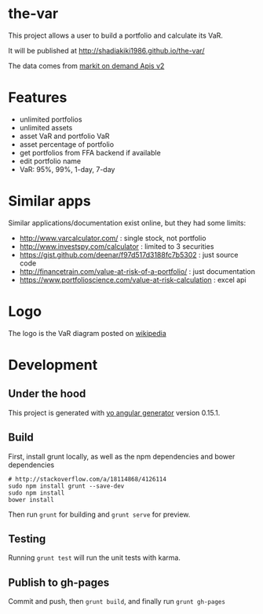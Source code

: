 # the-var

This project allows a user to build a portfolio and calculate its VaR.

It will be published at http://shadiakiki1986.github.io/the-var/

The data comes from [markit on demand Apis v2](http://dev.markitondemand.com/MODApis/)

# Features

* unlimited portfolios
* unlimited assets
* asset VaR and portfolio VaR
* asset percentage of portfolio
* get portfolios from FFA backend if available
* edit portfolio name
* VaR: 95%, 99%, 1-day, 7-day

# Similar apps
Similar applications/documentation exist online, but they had some limits:
* http://www.varcalculator.com/ : single stock, not portfolio
* http://www.investspy.com/calculator : limited to 3 securities
* https://gist.github.com/deenar/f97d517d3188fc7b5302 : just source code
* http://financetrain.com/value-at-risk-of-a-portfolio/ : just documentation
* https://www.portfolioscience.com/value-at-risk-calculation : excel api

# Logo
The logo is the VaR diagram posted on [wikipedia](https://en.wikipedia.org/wiki/File:VaR_diagram.JPG)

# Development
## Under the hood
This project is generated with [yo angular generator](https://github.com/yeoman/generator-angular)
version 0.15.1.

## Build

First, install grunt locally, as well as the npm dependencies and bower dependencies

    # http://stackoverflow.com/a/18114868/4126114
    sudo npm install grunt --save-dev
    sudo npm install
    bower install

Then run `grunt` for building and `grunt serve` for preview.

## Testing

Running `grunt test` will run the unit tests with karma.

## Publish to gh-pages
Commit and push, then `grunt build`, and finally run `grunt gh-pages`
